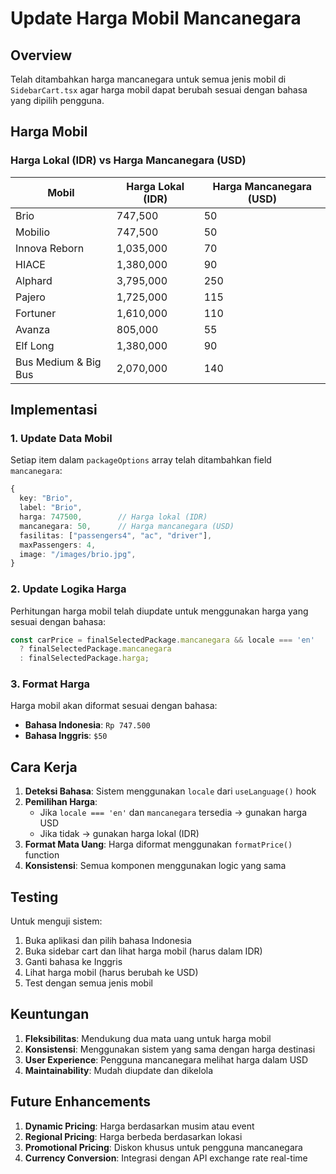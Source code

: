 # Update Harga Mobil Mancanegara

## Overview
Telah ditambahkan harga mancanegara untuk semua jenis mobil di `SidebarCart.tsx` agar harga mobil dapat berubah sesuai dengan bahasa yang dipilih pengguna.

## Harga Mobil

### Harga Lokal (IDR) vs Harga Mancanegara (USD)

| Mobil | Harga Lokal (IDR) | Harga Mancanegara (USD) |
|-------|-------------------|-------------------------|
| Brio | 747,500 | 50 |
| Mobilio | 747,500 | 50 |
| Innova Reborn | 1,035,000 | 70 |
| HIACE | 1,380,000 | 90 |
| Alphard | 3,795,000 | 250 |
| Pajero | 1,725,000 | 115 |
| Fortuner | 1,610,000 | 110 |
| Avanza | 805,000 | 55 |
| Elf Long | 1,380,000 | 90 |
| Bus Medium & Big Bus | 2,070,000 | 140 |

## Implementasi

### 1. Update Data Mobil
Setiap item dalam `packageOptions` array telah ditambahkan field `mancanegara`:

```typescript
{
  key: "Brio",
  label: "Brio",
  harga: 747500,        // Harga lokal (IDR)
  mancanegara: 50,      // Harga mancanegara (USD)
  fasilitas: ["passengers4", "ac", "driver"],
  maxPassengers: 4,
  image: "/images/brio.jpg",
}
```

### 2. Update Logika Harga
Perhitungan harga mobil telah diupdate untuk menggunakan harga yang sesuai dengan bahasa:

```typescript
const carPrice = finalSelectedPackage.mancanegara && locale === 'en' 
  ? finalSelectedPackage.mancanegara 
  : finalSelectedPackage.harga;
```

### 3. Format Harga
Harga mobil akan diformat sesuai dengan bahasa:
- **Bahasa Indonesia**: `Rp 747.500`
- **Bahasa Inggris**: `$50`

## Cara Kerja

1. **Deteksi Bahasa**: Sistem menggunakan `locale` dari `useLanguage()` hook
2. **Pemilihan Harga**: 
   - Jika `locale === 'en'` dan `mancanegara` tersedia → gunakan harga USD
   - Jika tidak → gunakan harga lokal (IDR)
3. **Format Mata Uang**: Harga diformat menggunakan `formatPrice()` function
4. **Konsistensi**: Semua komponen menggunakan logic yang sama

## Testing

Untuk menguji sistem:
1. Buka aplikasi dan pilih bahasa Indonesia
2. Buka sidebar cart dan lihat harga mobil (harus dalam IDR)
3. Ganti bahasa ke Inggris
4. Lihat harga mobil (harus berubah ke USD)
5. Test dengan semua jenis mobil

## Keuntungan

1. **Fleksibilitas**: Mendukung dua mata uang untuk harga mobil
2. **Konsistensi**: Menggunakan sistem yang sama dengan harga destinasi
3. **User Experience**: Pengguna mancanegara melihat harga dalam USD
4. **Maintainability**: Mudah diupdate dan dikelola

## Future Enhancements

1. **Dynamic Pricing**: Harga berdasarkan musim atau event
2. **Regional Pricing**: Harga berbeda berdasarkan lokasi
3. **Promotional Pricing**: Diskon khusus untuk pengguna mancanegara
4. **Currency Conversion**: Integrasi dengan API exchange rate real-time
